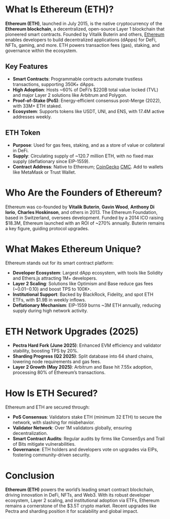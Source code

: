 # What Is Ethereum (ETH)?

**Ethereum (ETH)**, launched in July 2015, is the native cryptocurrency of the **Ethereum blockchain**, a decentralized, open-source Layer 1 blockchain that pioneered smart contracts. Founded by Vitalik Buterin and others, [Ethereum](https://ethereum.org/en/) enables developers to build decentralized applications (dApps) for DeFi, NFTs, gaming, and more. ETH powers transaction fees (gas), staking, and governance within the ecosystem.

## Key Features
- **Smart Contracts**: Programmable contracts automate trustless transactions, supporting 350K+ dApps.
- **High Adoption**: Hosts ~60% of DeFi’s $220B total value locked (TVL) and major Layer 2 solutions like Arbitrum and Polygon.
- **Proof-of-Stake (PoS)**: Energy-efficient consensus post-Merge (2022), with 33M+ ETH staked.
- **Ecosystem**: Supports tokens like USDT, UNI, and ENS, with 17.4M active addresses weekly.

## ETH Token
- **Purpose**: Used for gas fees, staking, and as a store of value or collateral in DeFi.
- **Supply**: Circulating supply of ~120.7 million ETH, with no fixed max supply (deflationary since EIP-1559).
- **Contract Address**: Native to Ethereum; [CoinGecko](https://www.coingecko.com/en/coins/ethereum) [CMC](https://coinmarketcap.com/currencies/ethereum/). Add to wallets like MetaMask or Trust Wallet.

# Who Are the Founders of Ethereum?

Ethereum was co-founded by **Vitalik Buterin**, **Gavin Wood**, **Anthony Di Iorio**, **Charles Hoskinson**, and others in 2013. The Ethereum Foundation, based in Switzerland, oversees development. Funded by a 2014 ICO raising $18.3M, Ethereum launched with an ROI of ~270% annually. Buterin remains a key figure, guiding protocol upgrades.

# What Makes Ethereum Unique?

Ethereum stands out for its smart contract platform:

- **Developer Ecosystem**: Largest dApp ecosystem, with tools like Solidity and Ethers.js attracting 1M+ developers.
- **Layer 2 Scaling**: Solutions like Optimism and Base reduce gas fees (~$0.01-$0.10) and boost TPS to 100K+.
- **Institutional Support**: Backed by BlackRock, Fidelity, and spot ETH ETFs, with $1.9B in weekly inflows.
- **Deflationary Mechanism**: EIP-1559 burns ~3M ETH annually, reducing supply during high network activity.

# ETH Network Upgrades (2025)

- **Pectra Hard Fork (June 2025)**: Enhanced EVM efficiency and validator stability, boosting TPS by 20%.
- **Sharding Progress (Q2 2025)**: Split database into 64 shard chains, lowering node requirements and gas fees.
- **Layer 2 Growth (May 2025)**: Arbitrum and Base hit 7.55x adoption, processing 80% of Ethereum’s transactions.

# How Is ETH Secured?

Ethereum and ETH are secured through:

- **PoS Consensus**: Validators stake ETH (minimum 32 ETH) to secure the network, with slashing for misbehavior.
- **Validator Network**: Over 1M validators globally, ensuring decentralization.
- **Smart Contract Audits**: Regular audits by firms like ConsenSys and Trail of Bits mitigate vulnerabilities.
- **Governance**: ETH holders and developers vote on upgrades via EIPs, fostering community-driven security.

# Conclusion

**Ethereum (ETH)** powers the world’s leading smart contract blockchain, driving innovation in DeFi, NFTs, and Web3. With its robust developer ecosystem, Layer 2 scaling, and institutional adoption via ETFs, Ethereum remains a cornerstone of the $3.5T crypto market. Recent upgrades like Pectra and sharding position it for scalability and global impact.

